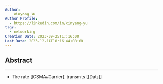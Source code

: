 ```yaml
---
Author:
  - Xinyang YU
Author Profile:
  - https://linkedin.com/in/xinyang-yu
tags:
  - networking
Creation Date: 2023-09-25T17:16:00
Last Date: 2023-12-14T18:16:44+08:00
---
```

## Abstract
---
- The rate [[CSMA#Carrier]] transmits [[Data]]